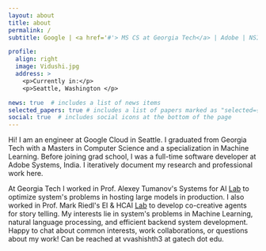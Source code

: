 ```yaml
---
layout: about
title: about
permalink: /
subtitle: Google | <a href='#'> MS CS at Georgia Tech</a> | Adobe | NSIT

profile:
  align: right
  image: Vidushi.jpg
  address: >
    <p>Currently in:</p>
    <p>Seattle, Washington </p>

news: true  # includes a list of news items
selected_papers: true # includes a list of papers marked as "selected={true}"
social: true  # includes social icons at the bottom of the page
---
```


Hi! I am an engineer at Google Cloud in Seattle. I graduated from Georgia Tech with a Masters in Computer Science and a specialization in Machine Learning. Before joining grad school, I was a full-time software developer at Adobe Systems, India. I iteratively document my research and professional work here.

At Georgia Tech I worked in Prof. Alexey Tumanov's Systems for AI [Lab](https://gatech-sysml.github.io/members/vidushi-vashishta.html) to optimize system's problems in hosting large models in production. I also worked in Prof. Mark Riedl's EI & HCAI [Lab](https://eilab.gatech.edu/mark-riedl.html) to develop co-creative agents for story telling. My interests lie in system's problems in Machine Learning, natural language processing, and efficient backend system development. Happy to chat about common interests, work collaborations, or questions about my work! Can be reached at vvashishth3 at gatech dot edu.
